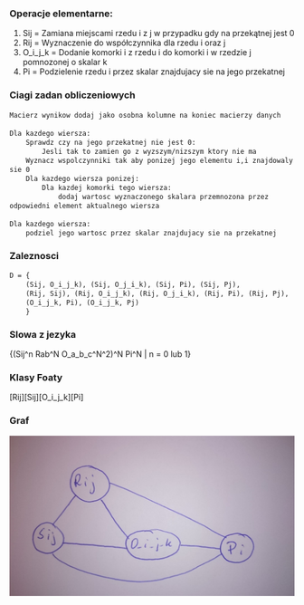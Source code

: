 ### Operacje elementarne:
1) Sij = Zamiana miejscami rzedu i z j w przypadku gdy na przekątnej jest 0
2) Rij = Wyznaczenie do współczynnika dla rzedu i oraz j
3) O_i_j_k = Dodanie komorki i z rzedu i do komorki i w rzedzie j pomnozonej o skalar k
4) Pi = Podzielenie rzedu i przez skalar znajdujacy sie na jego przekatnej

### Ciagi zadan obliczeniowych
```
Macierz wynikow dodaj jako osobna kolumne na koniec macierzy danych

Dla kazdego wiersza:
    Sprawdz czy na jego przekatnej nie jest 0:
        Jesli tak to zamien go z wyzszym/nizszym ktory nie ma
    Wyznacz wspolczynniki tak aby ponizej jego elementu i,i znajdowaly sie 0
    Dla kazdego wiersza ponizej:
        Dla kazdej komorki tego wiersza:
            dodaj wartosc wyznaczonego skalara przemnozona przez odpowiedni element aktualnego wiersza

Dla kazdego wiersza:
    podziel jego wartosc przez skalar znajdujacy sie na przekatnej
```
### Zaleznosci

```
D = {
    (Sij, O_i_j_k), (Sij, O_j_i_k), (Sij, Pi), (Sij, Pj), 
    (Rij, Sij), (Rij, O_i_j_k), (Rij, O_j_i_k), (Rij, Pi), (Rij, Pj), 
    (O_i_j_k, Pi), (O_i_j_k, Pj)
    }
```
### Slowa z jezyka
{(Sij^n Rab^N O_a_b_c^N^2)^N Pi^N | n = 0 lub 1}

### Klasy Foaty
[Rij][Sij][O_i_j_k][Pi]

### Graf
![dickert.jpg](dickert.jpg)


